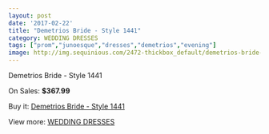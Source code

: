 ```yaml
---
layout: post
date: '2017-02-22'
title: "Demetrios Bride - Style 1441"
category: WEDDING DRESSES
tags: ["prom","junoesque","dresses","demetrios","evening"]
image: http://img.sequinious.com/2472-thickbox_default/demetrios-bride-style-1441.jpg
---
```

Demetrios Bride - Style 1441

On Sales: **$367.99**
<a href="https://www.sequinious.com/wedding-dresses/977-demetrios-bride-style-1441.html"><amp-img layout="responsive" width="600" height="600" src="//img.sequinious.com/2472-thickbox_default/demetrios-bride-style-1441.jpg" alt="Demetrios Bride - Style 1441 0" /></a>
<a href="https://www.sequinious.com/wedding-dresses/977-demetrios-bride-style-1441.html"><amp-img layout="responsive" width="600" height="600" src="//img.sequinious.com/2474-thickbox_default/demetrios-bride-style-1441.jpg" alt="Demetrios Bride - Style 1441 1" /></a>
<a href="https://www.sequinious.com/wedding-dresses/977-demetrios-bride-style-1441.html"><amp-img layout="responsive" width="600" height="600" src="//img.sequinious.com/2473-thickbox_default/demetrios-bride-style-1441.jpg" alt="Demetrios Bride - Style 1441 2" /></a>

Buy it: [Demetrios Bride - Style 1441](https://www.sequinious.com/wedding-dresses/977-demetrios-bride-style-1441.html "Demetrios Bride - Style 1441")

View more: [WEDDING DRESSES](https://www.sequinious.com/2-wedding-dresses "WEDDING DRESSES")